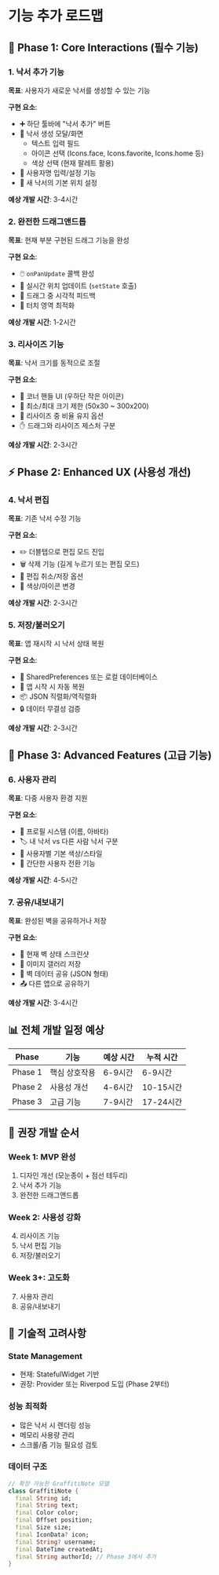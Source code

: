 # 기능 추가 로드맵

## 🚀 Phase 1: Core Interactions (필수 기능)

### 1. 낙서 추가 기능
**목표**: 사용자가 새로운 낙서를 생성할 수 있는 기능

**구현 요소**:
- ➕ 하단 툴바에 "낙서 추가" 버튼
- 📝 낙서 생성 모달/화면
  - 텍스트 입력 필드
  - 아이콘 선택 (Icons.face, Icons.favorite, Icons.home 등)
  - 색상 선택 (현재 팔레트 활용)
- 👤 사용자명 입력/설정 기능
- 📍 새 낙서의 기본 위치 설정

**예상 개발 시간**: 3-4시간

### 2. 완전한 드래그앤드롭
**목표**: 현재 부분 구현된 드래그 기능을 완성

**구현 요소**:
- 🖱️ `onPanUpdate` 콜백 완성
- 📍 실시간 위치 업데이트 (`setState` 호출)
- 🎯 드래그 중 시각적 피드백
- 📱 터치 영역 최적화

**예상 개발 시간**: 1-2시간

### 3. 리사이즈 기능
**목표**: 낙서 크기를 동적으로 조절

**구현 요소**:
- 🔲 코너 핸들 UI (우하단 작은 아이콘)
- 📏 최소/최대 크기 제한 (50x30 ~ 300x200)
- 🎨 리사이즈 중 비율 유지 옵션
- ✋ 드래그와 리사이즈 제스처 구분

**예상 개발 시간**: 2-3시간

## ⚡ Phase 2: Enhanced UX (사용성 개선)

### 4. 낙서 편집
**목표**: 기존 낙서 수정 기능

**구현 요소**:
- ✏️ 더블탭으로 편집 모드 진입
- 🗑️ 삭제 기능 (길게 누르기 또는 편집 모드)
- 🔄 편집 취소/저장 옵션
- 🎨 색상/아이콘 변경

**예상 개발 시간**: 2-3시간

### 5. 저장/불러오기
**목표**: 앱 재시작 시 낙서 상태 복원

**구현 요소**:
- 💾 SharedPreferences 또는 로컬 데이터베이스
- 🔄 앱 시작 시 자동 복원
- 📦 JSON 직렬화/역직렬화
- 🔒 데이터 무결성 검증

**예상 개발 시간**: 2-3시간

## 🌟 Phase 3: Advanced Features (고급 기능)

### 6. 사용자 관리
**목표**: 다중 사용자 환경 지원

**구현 요소**:
- 👥 프로필 시스템 (이름, 아바타)
- 🏷️ 내 낙서 vs 다른 사람 낙서 구분
- 🎨 사용자별 기본 색상/스타일
- 🔐 간단한 사용자 전환 기능

**예상 개발 시간**: 4-5시간

### 7. 공유/내보내기
**목표**: 완성된 벽을 공유하거나 저장

**구현 요소**:
- 📱 현재 벽 상태 스크린샷
- 💾 이미지 갤러리 저장
- 🔗 벽 데이터 공유 (JSON 형태)
- 📤 다른 앱으로 공유하기

**예상 개발 시간**: 3-4시간

## 📊 전체 개발 일정 예상

| Phase | 기능 | 예상 시간 | 누적 시간 |
|-------|------|-----------|-----------|
| Phase 1 | 핵심 상호작용 | 6-9시간 | 6-9시간 |
| Phase 2 | 사용성 개선 | 4-6시간 | 10-15시간 |
| Phase 3 | 고급 기능 | 7-9시간 | 17-24시간 |

## 🎯 권장 개발 순서

### Week 1: MVP 완성
1. 디자인 개선 (모눈종이 + 점선 테두리)
2. 낙서 추가 기능
3. 완전한 드래그앤드롭

### Week 2: 사용성 강화
4. 리사이즈 기능
5. 낙서 편집 기능
6. 저장/불러오기

### Week 3+: 고도화
7. 사용자 관리
8. 공유/내보내기

## 🚧 기술적 고려사항

### State Management
- 현재: StatefulWidget 기반
- 권장: Provider 또는 Riverpod 도입 (Phase 2부터)

### 성능 최적화
- 많은 낙서 시 렌더링 성능
- 메모리 사용량 관리
- 스크롤/줌 기능 필요성 검토

### 데이터 구조
```dart
// 확장 가능한 GraffitiNote 모델
class GraffitiNote {
  final String id;
  final String text;
  final Color color;
  final Offset position;
  final Size size;
  final IconData? icon;
  final String? username;
  final DateTime createdAt;
  final String authorId; // Phase 3에서 추가
}
```